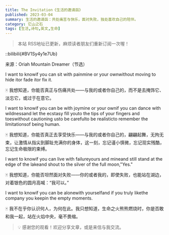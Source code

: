 ```yaml
---
title: The Invitation《生活的邀请函》
published: 2023-03-04
summary: 生活的邀请函：共处痛苦与快乐，面对失败，独处喜欢自己的陪伴。
category: 它山之石
tags: [生活,诗句,英文,生命]
---
```


> 本站 RSS地址已更新，麻烦读者朋友们重新订阅一次喔！

::bilibili{#BV1Sy4y1e7Ub}

来源：Oriah Mountain Dreamer（节选）

I want to knowif you can sit with painmine or your ownwithout moving to hide itor fade itor fix it.


🀄 我想知道，你能否真正与伤痛共处——与我的或者你自己的，而不是去掩饰它、淡忘它，或过于在意它。



I want to knowif you can be with joymine or your ownif you can dance with wildnessand let the ecstasy fill youto the tips of your fingers and toeswithout cautioning usto be carefulto be realisticto remember the limitationsof being human.


🀄 我想知道，你能否真正去享受快乐——与我的或者你自己的，翩翩起舞，无拘无束，让激情从指尖到脚趾充满你的身体，这一刻，忘记谨小慎微，忘记现实残酷，忘记生命极限的束缚。



I want to knowif you can live with failureyours and mineand still stand at the edge of the lakeand shout to the silver of the full moon,"Yes."


🀄 我想知道，你能否坦然面对失败——你的或者我的，即使失败，也能站在湖边，对着银色的圆月高喊：“我可以。”



I want to knowif you can be alonewith yourselfand if you truly likethe company you keepin the empty moments.


🀄 我不在乎你认识何人，为何在此。我只想知道，生命之火熊熊燃烧时，你是否敢和我一起，站在火焰中央，毫不畏缩。


> 💡 感谢您的观看！欢迎分享文章，或是来信与我交流。

